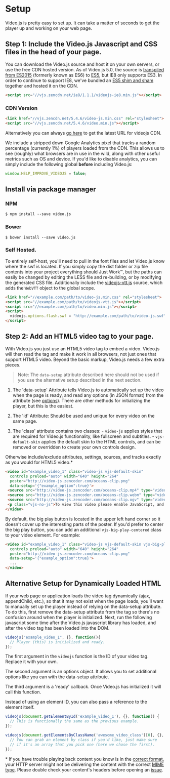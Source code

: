 Setup
=====

Video.js is pretty easy to set up. It can take a matter of seconds to get the player up and working on your web page.

Step 1: Include the Video.js Javascript and CSS files in the head of your page.
------------------------------------------------------------------------------

You can download the Video.js source and host it on your own servers, or use the free CDN hosted version. As of Video.js 5.0, the source is [transpiled from ES2015](http://babeljs.io/) (formerly known as ES6) to [ES5](https://es5.github.io/), but IE8 only supports ES3. In order to continue to support IE8, we've bundled an [ES5 shim and sham](https://github.com/es-shims/es5-shim) together and hosted it on the CDN.

```html
<script src="//vjs.zencdn.net/ie8/1.1.1/videojs-ie8.min.js"></script>
```

### CDN Version ###
```html
<link href="//vjs.zencdn.net/5.4.6/video-js.min.css" rel="stylesheet">
<script src="//vjs.zencdn.net/5.4.6/video.min.js"></script>
```

Alternatively you can always [go here](http://videojs.com/getting-started/) to get the latest URL for videojs CDN.

We include a stripped down Google Analytics pixel that tracks a random percentage (currently 1%) of players loaded from the CDN. This allows us to see (roughly) what browsers are in use in the wild, along with other useful metrics such as OS and device. If you'd like to disable analytics, you can simply include the following global **before** including Video.js:

```js
window.HELP_IMPROVE_VIDEOJS = false;
```

## Install via package manager

### NPM
```
$ npm install --save video.js
```

### Bower
```
$ bower install --save video.js
```


### Self Hosted. ###
To entirely self-host, you'll need to pull in the font files and let Video.js know where the swf is located. If you simply copy the dist folder or zip file contents into your project everything
should Just Work™, but the paths can easily be changed by editing the LESS file and re-building, or by modifying the generated CSS file. Additionally include the [videojs-vtt.js](https://www.npmjs.com/package/videojs-vtt.js) source, which adds the `WebVTT` object to the global scope.

```html
<link href="//example.com/path/to/video-js.min.css" rel="stylesheet">
<script src="//example.com/path/to/videojs-vtt.js"></script>
<script src="//example.com/path/to/video.min.js"></script>
<script>
  videojs.options.flash.swf = "http://example.com/path/to/video-js.swf"
</script>
```


Step 2: Add an HTML5 video tag to your page.
--------------------------------------------
With Video.js you just use an HTML5 video tag to embed a video. Video.js will then read the tag and make it work in all browsers, not just ones that support HTML5 video. Beyond the basic markup, Video.js needs a few extra pieces.

> Note: The `data-setup` attribute described here should not be used if you use the alternative setup described in the next section.

  1. The 'data-setup' Attribute tells Video.js to automatically set up the video when the page is ready, and read any options (in JSON format) from the attribute (see [options](./options.md)). There are other methods for initializing the player, but this is the easiest.

  2. The 'id' Attribute: Should be used and unique for every video on the same page.

  3. The 'class' attribute contains two classes:
    - `video-js` applies styles that are required for Video.js functionality, like fullscreen and subtitles.
    - `vjs-default-skin` applies the default skin to the HTML controls, and can be removed or overridden to create your own controls design.

Otherwise include/exclude attributes, settings, sources, and tracks exactly as you would for HTML5 video.*
```html
<video id="example_video_1" class="video-js vjs-default-skin"
  controls preload="auto" width="640" height="264"
  poster="http://video-js.zencoder.com/oceans-clip.png"
  data-setup='{"example_option":true}'>
 <source src="http://video-js.zencoder.com/oceans-clip.mp4" type="video/mp4" />
 <source src="http://video-js.zencoder.com/oceans-clip.webm" type="video/webm" />
 <source src="http://video-js.zencoder.com/oceans-clip.ogv" type="video/ogg" />
 <p class="vjs-no-js">To view this video please enable JavaScript, and consider upgrading to a web browser that <a href="http://videojs.com/html5-video-support/" target="_blank">supports HTML5 video</a></p>
</video>
```

By default, the big play button is located in the upper left hand corner so it doesn't cover up the interesting parts of the poster. If you'd prefer to center the big play button, you can add an additional `vjs-big-play-centered` class to your video element. For example:

```html
<video id="example_video_1" class="video-js vjs-default-skin vjs-big-play-centered"
  controls preload="auto" width="640" height="264"
  poster="http://video-js.zencoder.com/oceans-clip.png"
  data-setup='{"example_option":true}'>
  ...
</video>
```

Alternative Setup for Dynamically Loaded HTML
---------------------------------------------
If your web page or application loads the video tag dynamically (ajax, appendChild, etc.), so that it may not exist when the page loads, you'll want to manually set up the player instead of relying on the data-setup attribute. To do this, first remove the data-setup attribute from the tag so there's no confusion around when the player is initialized. Next, run the following javascript some time after the Video.js javascript library has loaded, and after the video tag has been loaded into the DOM.
```js
videojs("example_video_1", {}, function(){
  // Player (this) is initialized and ready.
});
```

The first argument in the `videojs` function is the ID of your video tag. Replace it with your own.

The second argument is an options object. It allows you to set additional options like you can with the data-setup attribute.

The third argument is a 'ready' callback. Once Video.js has initialized it will call this function.

Instead of using an element ID, you can also pass a reference to the element itself.

```js
videojs(document.getElementById('example_video_1'), {}, function() {
  // This is functionally the same as the previous example.
});
```

```js
videojs(document.getElementsByClassName('awesome_video_class')[0], {}, function() {
  // You can grab an element by class if you'd like, just make sure
  // if it's an array that you pick one (here we chose the first).
});
```

\* If you have trouble playing back content you know is in the [correct format](http://blog.zencoder.com/2013/09/13/what-formats-do-i-need-for-html5-video/), your HTTP server might not be delivering the content with the correct [MIME type](http://en.wikipedia.org/wiki/Internet_media_type#Type_video). Please double check your content's headers before opening an [issue](/.github/CONTRIBUTING.md).
